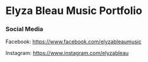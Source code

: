 # Elyza Bleau Music Portfolio
### Social Media

Facebook: <https://www.facebook.com/elyzableaumusic>

Instagram: <https://www.instagram.com/elyzableau>
